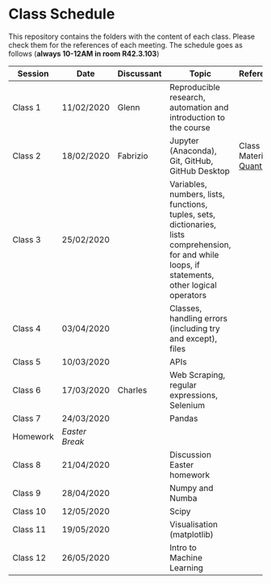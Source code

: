 # Class Schedule
This repository contains the folders with the content of each class. Please check them for the references of each meeting.
The schedule goes as follows (**always 10-12AM in room R42.3.103**)

| Session       | Date         | Discussant  | Topic       |       References                                                                                                                               |            
| ------------- | -------------|-------------|-------------|  ----------------------------------------------------------------------------------------------------------------------------------- |
| Class 1       | 11/02/2020   | Glenn       | Reproducible research, automation and introduction to the course |                                                                                 |
| Class 2       | 18/02/2020   | Fabrizio    | Jupyter (Anaconda), Git, GitHub, GitHub Desktop |                     Class Material / [QuantEcon](https://python.quantecon.org/getting_started.html)                                                                           |
| Class 3       | 25/02/2020   |             | Variables, numbers, lists, functions, tuples, sets, dictionaries, lists comprehension, for and while loops, if statements, other logical operators |
| Class 4       | 03/04/2020   |             | Classes, handling errors (including try and except), files |                                                                                       |
| Class 5       | 10/03/2020   |             |APIs|       |
| Class 6       | 17/03/2020   |       Charles      | Web Scraping, regular expressions, Selenium|                                                                                                                                              |
| Class 7       | 24/03/2020   |             | Pandas |                                                                                                                                           |
| Homework      | *Easter Break*|            | |                                                                                                                                                  |
| Class 8       | 21/04/2020   |             | Discussion Easter homework |                                                                                                                        |
| Class 9       | 28/04/2020   |             | Numpy and Numba |                                                                                                                                  |
| Class 10      | 12/05/2020   |             | Scipy |                                                                                                                                            |
| Class 11      | 19/05/2020   |             | Visualisation (matplotlib) |                                                                                                                       |
| Class 12      | 26/05/2020   |             | Intro to Machine Learning  |                                                                                                                       |
      
